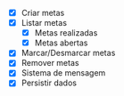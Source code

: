 - [x] Criar metas
- [x] Listar metas
    - [x] Metas realizadas
    - [x] Metas abertas
- [x] Marcar/Desmarcar metas
- [x] Remover metas
- [x] Sistema de mensagem
- [x] Persistir dados

